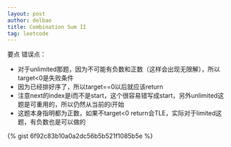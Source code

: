 ```yaml
---
layout: post
author: delbao
title: Combination Sum II 
tag: leetcode
---
```


要点
错误点：
 
- 对于unlimited那题，因为不可能有负数和正数（这样会出现无限解），所以target<0是失败条件
- 因为已经排好序了，所以target==0以后就应该return
- 注意next的index是i而不是start，这个很容易错写成start，另外unlimited这题是可重用的，所以仍然从当前的i开始
- 这题本身指明都为正数，如果不target<0 return会TLE，实际对于limited这题，有负数也是可以做的

{% gist 6f92c83b10a0a2dc56b5b521f1085b5e %}
